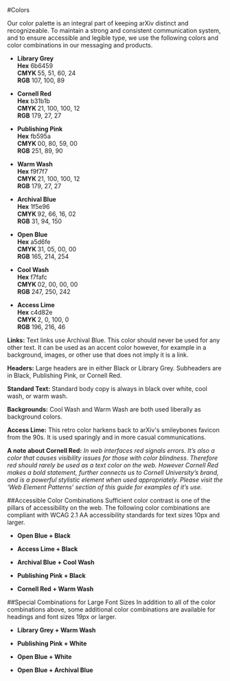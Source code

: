 #Colors

Our color palette is an integral part of keeping arXiv distinct and recognizeable. To maintain a strong and consistent communication system, and to ensure accessible and legible type, we use the following colors and color combinations in our messaging and products.

<ul class="brand-colors">
  <li>
    <div class="color" style="background-color:#6b6459;"></div>
    <p><strong>Library Grey</strong><br>
    <strong>Hex</strong>&nbsp;6b6459<br>
    <strong>CMYK&nbsp;</strong>55, 51, 60, 24<br>
    <strong>RGB</strong> 107, 100, 89</p>
  </li>    
  <li>
    <div class="color" style="background-color:#B31B1B;"></div>
    <p><strong>Cornell Red</strong><br>
    <strong>Hex</strong>&nbsp;b31b1b<br>
    <strong>CMYK&nbsp;</strong>21, 100, 100, 12<br>
    <strong>RGB</strong> 179, 27, 27</p>
  </li>
  <li>
    <div class="color" style="background-color:#fb595a;"></div>
    <p><strong>Publishing Pink</strong><br>
    <strong>Hex</strong>&nbsp;fb595a<br>
    <strong>CMYK&nbsp;</strong>00, 80, 59, 00<br>
    <strong>RGB</strong> 251, 89, 90</p>
  </li>   
  <li>
    <div class="color" style="background-color:#f9f7f7;"></div>
    <p><strong>Warm Wash</strong><br>
    <strong>Hex</strong>&nbsp;f9f7f7<br>
    <strong>CMYK&nbsp;</strong>21, 100, 100, 12<br>
    <strong>RGB</strong> 179, 27, 27</p>
  </li>
  <li>
    <div class="color" style="background-color:#1f5e96;"></div>
    <p><strong>Archival Blue</strong><br>
    <strong>Hex</strong>&nbsp;1f5e96<br>
    <strong>CMYK&nbsp;</strong>92, 66, 16, 02<br>  
    <strong>RGB</strong> 31, 94, 150</p>
  </li>    
  <li>
    <div class="color" style="background-color:#a5d6fe;"></div>
    <p><strong>Open Blue</strong><br>  
    <strong>Hex</strong>&nbsp;a5d6fe<br>  
    <strong>CMYK&nbsp;</strong>31, 05, 00, 00<br>  
    <strong>RGB</strong> 165, 214, 254</p>
  </li>
  <li>
    <div class="color" style="background-color:#f7fafc;"></div>
    <p><strong>Cool Wash</strong><br>  
    <strong>Hex</strong>&nbsp;f7fafc<br>  
    <strong>CMYK&nbsp;</strong>02, 00, 00, 00<br>  
    <strong>RGB</strong> 247, 250, 242</p>
  </li>
  <li>
    <div class="color" style="background-color:#c4d82e;"></div>
    <p><strong>Access Lime</strong><br>  
    <strong>Hex</strong>&nbsp;c4d82e<br>  
    <strong>CMYK&nbsp;</strong>2, 0, 100, 0<br>  
    <strong>RGB</strong> 196, 216, 46</p>
  </li>
</ul>

**Links:**  Text links use Archival Blue. This color should never be used for any other text. It can be used as an accent color however, for example in a background, images, or other use that does not imply it is a link.

**Headers:** Large headers are in either Black or Library Grey. Subheaders are in Black,  Publishing Pink, or Cornell Red.

**Standard Text:** Standard body copy is always in black over white, cool wash, or warm wash.

**Backgrounds:** Cool Wash and Warm Wash are both used liberally as background colors.

**Access Lime:** This retro color harkens back to arXiv's smileybones favicon from the 90s. It is used sparingly and in more casual communications.

**A note about Cornell Red:** *In web interfaces red signals errors. It’s also a color that causes visibility issues for those with color blindness. Therefore red should rarely be used as a text color on the web. However Cornell Red makes a bold statement, further connects us to Cornell University’s brand, and is a powerful stylistic element when used appropriately. Please visit the ‘Web Element Patterns’ section of this guide for examples of it’s use.*

##Accessible Color Combinations
Sufficient color contrast is one of the pillars of accessibility on the web. The following color combinations are compliant with WCAG 2.1 AA accessibility standards for text sizes 10px and larger.
<ul class="brand-colors">
  <li>
    <div class="color" style="background-color:#a5d6fe;"></div>
    <div class="color" style="background-color:#000000;"></div>
    <p><strong>Open Blue + Black</strong></p>
  </li>
  <li>
    <div class="color" style="background-color:#c4d82e;"></div>
    <div class="color" style="background-color:#000000;"></div>
    <p><strong>Access Lime + Black</strong></p>
  </li>
  <li>
    <div class="color" style="background-color:#1f5e96;"></div>
    <div class="color" style="background-color:#f7fafc;"></div>
    <p><strong>Archival Blue + Cool Wash</strong></p>
  </li>
  <li>
    <div class="color" style="background-color:#fb595a;"></div>
    <div class="color" style="background-color:#000000;"></div>
    <p><strong>Publishing Pink + Black</strong></p>
  </li>
  <li>
    <div class="color" style="background-color:#b31b1b;"></div>
    <div class="color" style="background-color:#f9f7f7;"></div>
    <p><strong>Cornell Red + Warm Wash</strong></p>
  </li>
</ul>

##Special Combinations for Large Font Sizes
In addition to all of the color combinations above, some additional color combinations are available for headings and font sizes 19px or larger.
<ul class="brand-colors">
  <li>
    <div class="color" style="background-color:#6b6459;"></div>
    <div class="color" style="background-color:#f9f7f7;"></div>
    <p><strong>Library Grey + Warm Wash</strong></p>
  </li>
  <li>
    <div class="color" style="background-color:#fb595a;"></div>
    <div class="color" style="background-color:#ffffff;"></div>
    <p><strong>Publishing Pink + White</strong></p>
  </li>
  <li>
    <div class="color" style="background-color:#a5d6fe;"></div>
    <div class="color" style="background-color:#ffffff;"></div>
    <p><strong>Open Blue + White</strong></p>
  </li>
  <li>
    <div class="color" style="background-color:#a5d6fe;"></div>
    <div class="color" style="background-color:#1f5e96;"></div>
    <p><strong>Open Blue + Archival Blue</strong></p>
  </li>
</ul>
